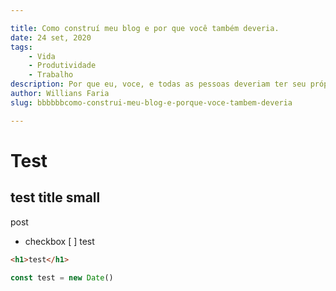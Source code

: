 ```yaml
---

title: Como construí meu blog e por que você também deveria.
date: 24 set, 2020
tags:
    - Vida
    - Produtividade
    - Trabalho
description: Por que eu, voce, e todas as pessoas deveriam ter seu próprio blog.
author: Willians Faria
slug: bbbbbbcomo-construi-meu-blog-e-porque-voce-tambem-deveria

---
```


# Test
## test title small

post

- checkbox
[ ] test

```html
<h1>test</h1>
```

```javascript
const test = new Date()
```
